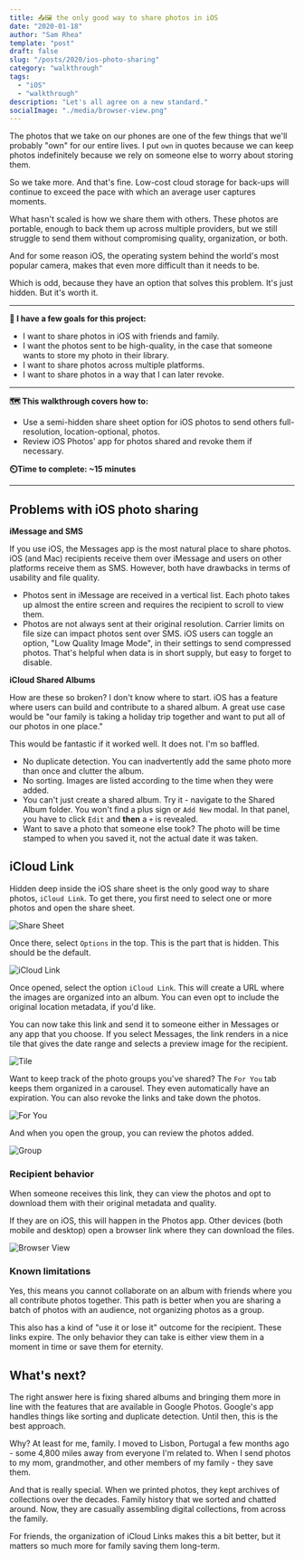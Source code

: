 ```yaml
---
title: 📤🖼️ the only good way to share photos in iOS
date: "2020-01-18"
author: "Sam Rhea"
template: "post"
draft: false
slug: "/posts/2020/ios-photo-sharing"
category: "walkthrough"
tags:
  - "iOS"
  - "walkthrough"
description: "Let's all agree on a new standard."
socialImage: "./media/browser-view.png"
---
```


The photos that we take on our phones are one of the few things that we'll probably "own" for our entire lives. I put `own` in quotes because we can keep photos indefinitely because we rely on someone else to worry about storing them.

So we take more. And that's fine. Low-cost cloud storage for back-ups will continue to exceed the pace with which an average user captures moments.

What hasn't scaled is how we share them with others. These photos are portable, enough to back them up across multiple providers, but we still struggle to send them without compromising quality, organization, or both.

And for some reason iOS, the operating system behind the world's most popular camera, makes that even more difficult than it needs to be.

Which is odd, because they have an option that solves this problem. It's just hidden. But it's worth it.

---

**🎯 I have a few goals for this project:**

* I want to share photos in iOS with friends and family.
* I want the photos sent to be high-quality, in the case that someone wants to store my photo in their library.
* I want to share photos across multiple platforms.
* I want to share photos in a way that I can later revoke.

---

**🗺️ This walkthrough covers how to:**

* Use a semi-hidden share sheet option for iOS photos to send others full-resolution, location-optional, photos.
* Review iOS Photos' app for photos shared and revoke them if necessary.

**⏲️Time to complete: ~15 minutes**

---

## Problems with iOS photo sharing

**iMessage and SMS**

If you use iOS, the Messages app is the most natural place to share photos. iOS (and Mac) recipients receive them over iMessage and users on other platforms receive them as SMS. However, both have drawbacks in terms of usability and file quality.

* Photos sent in iMessage are received in a vertical list. Each photo takes up almost the entire screen and requires the recipient to scroll to view them.
* Photos are not always sent at their original resolution. Carrier limits on file size can impact photos sent over SMS. iOS users can toggle an option, "Low Quality Image Mode", in their settings to send compressed photos. That's helpful when data is in short supply, but easy to forget to disable.

**iCloud Shared Albums**

How are these so broken? I don't know where to start. iOS has a feature where users can build and contribute to a shared album. A great use case would be "our family is taking a holiday trip together and want to put all of our photos in one place."

This would be fantastic if it worked well. It does not. I'm so baffled.

* No duplicate detection. You can inadvertently add the same photo more than once and clutter the album.
* No sorting. Images are listed according to the time when they were added.
* You can't just create a shared album. Try it - navigate to the Shared Album folder. You won't find a plus sign or `Add New` modal. In that panel, you have to click `Edit` and **then** a `+` is revealed.
* Want to save a photo that someone else took? The photo will be time stamped to when you saved it, not the actual date it was taken.

## iCloud Link

Hidden deep inside the iOS share sheet is the only good way to share photos, `iCloud Link`. To get there, you first need to select one or more photos and open the share sheet.

![Share Sheet](./media/share-sheet.png)

Once there, select `Options` in the top. This is the part that is hidden. This should be the default.

![iCloud Link](./media/icloud-link-option.png)

Once opened, select the option `iCloud Link`. This will create a URL where the images are organized into an album. You can even opt to include the original location metadata, if you'd like.

You can now take this link and send it to someone either in Messages or any app that you choose. If you select Messages, the link renders in a nice tile that gives the date range and selects a preview image for the recipient.

![Tile](./media/tile.png)

Want to keep track of the photo groups you've shared? The `For You` tab keeps them organized in a carousel. They even automatically have an expiration. You can also revoke the links and take down the photos.

![For You](./media/for-you.png)

And when you open the group, you can review the photos added.

![Group](./media/group.png)

### Recipient behavior

When someone receives this link, they can view the photos and opt to download them with their original metadata and quality.

If they are on iOS, this will happen in the Photos app. Other devices (both mobile and desktop) open a browser link where they can download the files.

![Browser View](./media/browser-view.png)

### Known limitations

Yes, this means you cannot collaborate on an album with friends where you all contribute photos together. This path is better when you are sharing a batch of photos with an audience, not organizing photos as a group.

This also has a kind of "use it or lose it" outcome for the recipient. These links expire. The only behavior they can take is either view them in a moment in time or save them for eternity.

## What's next?

The right answer here is fixing shared albums and bringing them more in line with the features that are available in Google Photos. Google's app handles things like sorting and duplicate detection. Until then, this is the best approach.

Why? At least for me, family. I moved to Lisbon, Portugal a few months ago - some 4,800 miles away from everyone I'm related to. When I send photos to my mom, grandmother, and other members of my family - they save them.

And that is really special. When we printed photos, they kept archives of collections over the decades. Family history that we sorted and chatted around. Now, they are casually assembling digital collections, from across the family.

For friends, the organization of iCloud Links makes this a bit better, but it matters so much more for family saving them long-term.